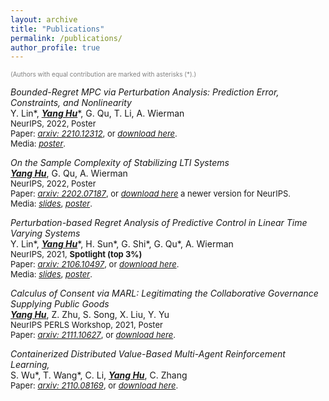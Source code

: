 ```yaml
---
layout: archive
title: "Publications"
permalink: /publications/
author_profile: true
---
```


<span style="font-size:10px;color:gray">(Authors with equal contribution are marked with asterisks (*).)</span>

*Bounded-Regret MPC via Perturbation Analysis: Prediction Error, Constraints, and Nonlinearity*  
Y. Lin\*, <u><b><i>Yang Hu</i></b></u>\*, G. Qu, T. Li, A. Wierman  
<span style="font-size:13px">NeurIPS, 2022, Poster</span>  
<span style="font-size:13px">Paper: [*arxiv: 2210.12312*](https://arxiv.org/abs/2210.12312), or [*download here*](/files/papers/2022A_NeurIPS'22_MPC_perturbation-based_pipeline.pdf).</span>  
<span style="font-size:13px">Media: [*poster*](/files/slides/2022A_NeurIPS'22_MPC_perturbation-based_pipeline_poster.pdf).</span>

*On the Sample Complexity of Stabilizing LTI Systems*  
<u><b><i>Yang Hu</i></b></u>, G. Qu, A. Wierman  
<span style="font-size:13px">NeurIPS, 2022, Poster</span>  
<span style="font-size:13px">Paper: [*arxiv: 2202.07187*](https://arxiv.org/abs/2202.07187), or [*download here*](/files/papers/2021B_NeurIPS'22_LTI_stabilizing_complexity.pdf) a newer version for NeurIPS.</span>  
<span style="font-size:13px">Media: [*slides*](/files/slides/2021B_NeurIPS'22_LTI_stabilizing_complexity_slides.pdf), [*poster*](/files/slides/2021B_NeurIPS'22_LTI_stabilizing_complexity_poster.pdf).</span>

*Perturbation-based Regret Analysis of Predictive Control in Linear Time Varying Systems*  
Y. Lin\*, <u><b><i>Yang Hu</i></b></u>\*, H. Sun\*, G. Shi\*, G. Qu\*, A. Wierman  
<span style="font-size:13px">NeurIPS, 2021, **Spotlight (top 3%)**</span>  
<span style="font-size:13px">Paper: [*arxiv: 2106.10497*](https://arxiv.org/abs/2106.10497), or [*download here*](/files/papers/2021A_NeurIPS'21_MPC_regret_analysis.pdf).</span>  
<span style="font-size:13px">Media: [*slides*](/files/slides/2021A_MPC_regret_analysis_slides.pdf), [*poster*](/files/slides/2021A_MPC_regret_analysis_poster.pdf).</span>

*Calculus of Consent via MARL: Legitimating the Collaborative Governance Supplying Public Goods*  
<u><b><i>Yang Hu</i></b></u>, Z. Zhu, S. Song, X. Liu, Y. Yu  
<span style="font-size:13px">NeurIPS PERLS Workshop, 2021, Poster</span>  
<span style="font-size:13px">Paper: [*arxiv: 2111.10627*](https://arxiv.org/abs/2111.10627), or [*download here*](/files/papers/2021_PERLS'21_COVID19_MARL.pdf).</span>

*Containerized Distributed Value-Based Multi-Agent Reinforcement Learning,*  
S. Wu\*, T. Wang\*, C. Li, <u><b><i>Yang Hu</i></b></u>, C. Zhang  
<span style="font-size:13px">Paper: [*arxiv: 2110.08169*](https://arxiv.org/abs/2110.08169), or [*download here*](/files/papers/2021_distributed_MARL_framework.pdf).</span>
